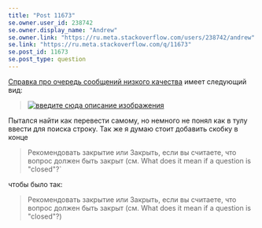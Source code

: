 ```yaml
---
title: "Post 11673"
se.owner.user_id: 238742
se.owner.display_name: "Andrew"
se.owner.link: "https://ru.meta.stackoverflow.com/users/238742/andrew"
se.link: "https://ru.meta.stackoverflow.com/q/11673"
se.post_id: 11673
se.post_type: question
---
```

<p><a href="https://ru.stackoverflow.com/help/review-low-quality">Справка про очередь сообщений низкого качества</a> имеет следующий вид:</p>
<blockquote>
<p><a href="https://i.stack.imgur.com/XuuvH.png" rel="nofollow noreferrer"><img src="https://i.stack.imgur.com/XuuvH.png" alt="введите сюда описание изображения" /></a></p>
</blockquote>
<p>Пытался найти как перевести самому, но немного не понял как в тулу ввести для поиска строку. Так же я думаю стоит добавить скобку в конце</p>
<blockquote>
<p>Рекомендовать закрытие или Закрыть, если вы считаете, что вопрос должен быть закрыт (см. What does it mean if a question is &quot;closed&quot;?`</p>
</blockquote>
<p>чтобы было так:</p>
<blockquote>
<p>Рекомендовать закрытие или Закрыть, если вы считаете, что вопрос должен быть закрыт (см. What does it mean if a question is &quot;closed&quot;?)</p>
</blockquote>
